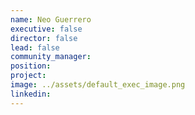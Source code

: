 ```yaml
---
name: Neo Guerrero
executive: false
director: false
lead: false
community_manager:   
position:  
project:  
image: ../assets/default_exec_image.png
linkedin: 
---
```

